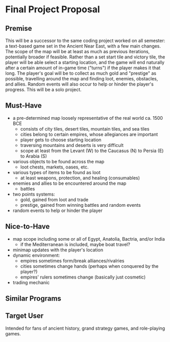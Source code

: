 # Final Project Proposal

## Premise

This will be a successor to the same coding project worked on all semester: a text-based game set in the Ancient Near East, with a few main changes. The scope of the map will be at least as much as previous iterations, potentially broader if feasible. Rather than a set start tile and victory tile, the player will be able select a starting location, and the game will end naturally after a certain amount of in-game time ("turns") if the player makes it that long. The player's goal will be to collect as much gold and "prestige" as possible, travelling around the map and finding loot, enemies, obstacles, and allies. Random events will also occur to help or hinder the player's progress. This will be a solo project.

## Must-Have

 - a pre-determined map loosely representative of the real world ca. 1500 BCE
   - consists of city tiles, desert tiles, mountain tiles, and sea tiles
   - cities belong to certain empires, whose allegiances are important
   - player gets to choose starting location
   - traversing mountains and deserts is very difficult
   - scope at least from the Levant (W) to the Caucasus (N) to Persia (E) to Arabia (S)
 - various objects to be found across the map
   - loot chests, markets, oases, etc.
 - various types of items to be found as loot
   - at least weapons, protection, and healing (consumables)
 - enemies and allies to be encountered around the map
   - battles
 - two points systems:
   - gold, gained from loot and trade
   - prestige, gained from winning battles and random events
 - random events to help or hinder the player

## Nice-to-Have

 - map scope including some or all of Egypt, Anatolia, Bactria, and/or India
   - if the Mediterranean is included, maybe boat travel?
 - minimap updates with the player's location
 - dynamic environment:
   - empires sometimes form/break alliances/rivalries
   - cities sometimes change hands (perhaps when conquered by the player?)
   - empires' rulers sometimes change (basically just cosmetic)
 - trading mechanic

## Similar Programs



## Target User

Intended for fans of ancient history, grand strategy games, and role-playing games.
